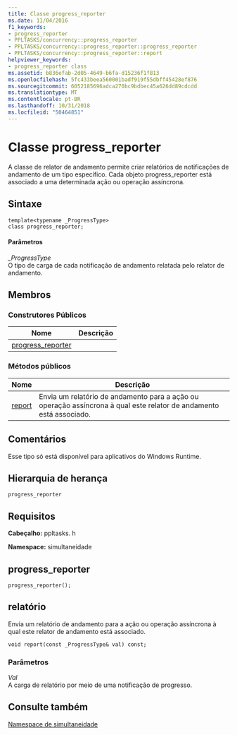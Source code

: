 ```yaml
---
title: Classe progress_reporter
ms.date: 11/04/2016
f1_keywords:
- progress_reporter
- PPLTASKS/concurrency::progress_reporter
- PPLTASKS/concurrency::progress_reporter::progress_reporter
- PPLTASKS/concurrency::progress_reporter::report
helpviewer_keywords:
- progress_reporter class
ms.assetid: b836efab-2d05-4649-b6fa-d15236f1f813
ms.openlocfilehash: 5fc433beea560001badf919f55dbff45428ef876
ms.sourcegitcommit: 6052185696adca270bc9bdbec45a626dd89cdcdd
ms.translationtype: MT
ms.contentlocale: pt-BR
ms.lasthandoff: 10/31/2018
ms.locfileid: "50464851"
---
```

# <a name="progressreporter-class"></a>Classe progress_reporter

A classe de relator de andamento permite criar relatórios de notificações de andamento de um tipo específico. Cada objeto progress_reporter está associado a uma determinada ação ou operação assíncrona.

## <a name="syntax"></a>Sintaxe

```
template<typename _ProgressType>
class progress_reporter;
```

#### <a name="parameters"></a>Parâmetros

*_ProgressType*<br/>
O tipo de carga de cada notificação de andamento relatada pelo relator de andamento.

## <a name="members"></a>Membros

### <a name="public-constructors"></a>Construtores Públicos

|Nome|Descrição|
|----------|-----------------|
|[progress_reporter](#ctor)||

### <a name="public-methods"></a>Métodos públicos

|Nome|Descrição|
|----------|-----------------|
|[report](#report)|Envia um relatório de andamento para a ação ou operação assíncrona à qual este relator de andamento está associado.|

## <a name="remarks"></a>Comentários

Esse tipo só está disponível para aplicativos do Windows Runtime.

## <a name="inheritance-hierarchy"></a>Hierarquia de herança

`progress_reporter`

## <a name="requirements"></a>Requisitos

**Cabeçalho:** ppltasks. h

**Namespace:** simultaneidade

##  <a name="ctor"></a> progress_reporter

```
progress_reporter();
```

##  <a name="report"></a> relatório

Envia um relatório de andamento para a ação ou operação assíncrona à qual este relator de andamento está associado.

```
void report(const _ProgressType& val) const;
```

### <a name="parameters"></a>Parâmetros

*Val*<br/>
A carga de relatório por meio de uma notificação de progresso.

## <a name="see-also"></a>Consulte também

[Namespace de simultaneidade](concurrency-namespace.md)
